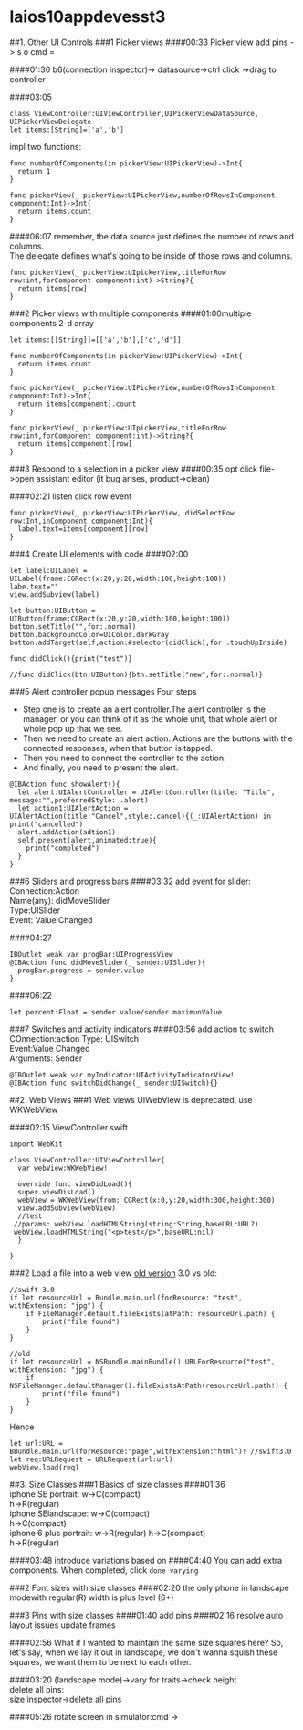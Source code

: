 # laios10appdevesst3
##1. Other UI Controls
###1 Picker views
####00:33 Picker view
add pins -> s o cmd =

####01:30
b6(connection inspector)-> datasource->ctrl click ->drag to controller


####03:05
```
class ViewController:UIViewController,UIPickerViewDataSource, UIPickerViewDelegate
let items:[String]=['a','b']
```
impl two functions:
```
func numberOfComponents(in pickerView:UIPickerView)->Int{
  return 1
}
```

```
func pickerView(_ pickerView:UIPickerView,numberOfRowsInComponent component:Int)->Int{
  return items.count
}
```
####06:07
remember, the data source just defines the number of rows and columns.  
The delegate defines what's going to be inside of those rows and columns.  

```
func pickerView(_ pickerView:UIpickerView,titleForRow row:int,forComponent component:int)->String?{
  return items[row]
}
```
###2 Picker views with multiple components
####01:00multiple components
2-d array
```
let items:[[String]]=[['a','b'],['c','d']]
```

```
func numberOfComponents(in pickerView:UIPickerView)->Int{
  return items.count
}
```

```
func pickerView(_ pickerView:UIPickerView,numberOfRowsInComponent component:Int)->Int{
  return items[component].count
}
```

```
func pickerView(_ pickerView:UIpickerView,titleForRow row:int,forComponent component:int)->String?{
  return items[component][row]
}
```
###3 Respond to a selection in a picker view
####00:35
opt click file->open assistant editor (it bug arises, product->clean)

####02:21 listen click row event  
```
func pickerView(_ pickerView:UIPickerView, didSelectRow row:Int,inComponent component:Int){
  label.text=items[component][row]
}
```


###4 Create UI elements with code
####02:00
```
let label:UILabel = UILabel(frame:CGRect(x:20,y:20,width:100,height:100))
labe.text=""
view.addSubview(label)

let button:UIButton = UIButton(frame:CGRect(x:20,y:20,width:100,height:100))
button.setTitle("",for:.normal)
button.backgroundColor=UIColor.darkGray
button.addTarget(self,action:#selector(didClick),for .touchUpInside)

func didClick(){print("test")}

//func didClick(btn:UIButton){btn.setTitle("new",for:.normal)}

```

###5 Alert controller popup messages
Four steps
- Step one is to create an alert controller.The alert controller is the manager, or you can think of it as the whole unit, that whole alert or whole pop up that we see. 
- Then we need to create an alert action. Actions are the buttons with the connected responses, when that button is tapped. 
- Then you need to connect the controller to the action. 
- And finally, you need to present the alert. 

```
@IBAction func showAlert(){
  let alert:UIAlertController = UIAlertController(title: "Title", message:"",preferredStyle: .alert)
  let action1:UIAlertAction = UIAlertAction(title:"Cancel",style:.cancel){(_:UIAlertAction) in  print("cancelled")
  alert.addAction(adtion1)
  self.present(alert,animated:true){
    print("completed")
  }
}
```
###6 Sliders and progress bars
####03:32
add event for slider:  
Connection:Action  
Name(any): didMoveSlider  
Type:UISlider  
Event: Value Changed

####04:27
```
IBOutlet weak var progBar:UIProgressView
@IBAction func didMoveSlider(_ sender:UISlider){
  progBar.progress = sender.value    
}
```

####06:22
```
let percent:Float = sender.value/sender.maximunValue
```

###7 Switches and activity indicators
####03:56 add action to switch
COnnection:action
Type: UISwitch  
Event:Value Changed  
Arguments: Sender

```
@IBOutlet weak var myIndicator:UIActivityIndicatorView!
@IBAction func switchDidChange(_ sender:UISwitch){}
```


















##2. Web Views
###1 Web views
UIWebView is deprecated, use WKWebView  

####02:15
ViewController.swift
```
import WebKit

class ViewController:UIViewController{
  var webView:WKWebView!
  
  override func viewDidLoad(){
  super.viewDisLoad()
  webView = WKWebView(from: CGRect(x:0,y:20,width:300,height:300)
  view.addSubview(webView)
  //test
 //params: webView.loadHTMLString(string:String,baseURL:URL?)
 webView.loadHTMLString("<p>test</p>",baseURL:nil)
  }
  
}
```

###2 Load a file into a web view
[old version](http://stackoverflow.com/questions/28748650/nsbundle-mainbundle-urlforresourcebach1-withextension-jpg-returning-nu)
3.0 vs old:
```
//swift 3.0
if let resourceUrl = Bundle.main.url(forResource: "test", withExtension: "jpg") {
    if FileManager.default.fileExists(atPath: resourceUrl.path) {
        print("file found")
    }
}
```
```
//old
if let resourceUrl = NSBundle.mainBundle().URLForResource("test", withExtension: "jpg") {
    if NSFileManager.defaultManager().fileExistsAtPath(resourceUrl.path!) {
        print("file found")
    }
}
```

Hence
```
let url:URL = BBundle.main.url(forResource:"page",withExtension:"html")! //swift3.0
let req:URLRequest = URLRequest(url:url)
webView.load(req)
```



















##3. Size Classes
###1 Basics of size classes
####01:36  
iphone SE portrait:
w->C(compact)  
h->R(regular)  
iphone SElandscape:
w->C(compact)  
h->C(compact)  
iphone 6 plus portrait:
w->R(regular) 
h->C(compact)  
h->R(regular)  

####03:48 introduce variations based on
####04:40
You can add extra components. When completed, click `done varying`

###2 Font sizes with size classes
####02:20
the only phone in landscape modewith regular(R) width is plus level (6+)


###3 Pins with size classes
####01:40 add pins
####02:16 resolve auto layout issues
update frames

####02:56
What if I wanted to maintain the same size squares here? So, let's say, when we lay it out in landscape, we don't wanna squish these squares, we want them to be next to each other.  

####03:20
(landscape mode)->vary for traits->check height  
delete all pins:  
size inspector->delete all pins

####05:26
rotate screen in simulator:cmd ->








